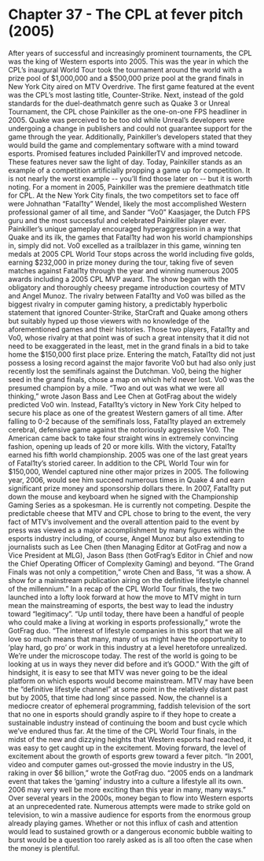 # Chapter 37 - The CPL at fever pitch (2005)After years of successful and increasingly prominent tournaments, the CPL was the king of Western esports into 2005. This was the year in which the CPL’s inaugural World Tour took the tournament around the world with a prize pool of $1,000,000 and a $500,000 prize pool at the grand finals in New York City aired on MTV Overdrive.The first game featured at the event was the CPL’s most lasting title, Counter-Strike. Next, instead of the gold standards for the duel-deathmatch genre such as Quake 3 or Unreal Tournament, the CPL chose Painkiller as the one-on-one FPS headliner in 2005. Quake was perceived to be too old while Unreal’s developers were undergoing a change in publishers and could not guarantee support for the game through the year.Additionally, Painkiller’s developers stated that they would build the game and complementary software with a mind toward esports. Promised features included PainkillerTV and improved netcode. These features never saw the light of day.Today, Painkiller stands as an example of a competition artificially propping a game up for competition. It is not nearly the worst example -- you’ll find those later on -- but it is worth noting.For a moment in 2005, Painkiller was the premiere deathmatch title for CPL.At the New York City finals, the two competitors set to face off were Johnathan “Fatal1ty” Wendel, likely the most accomplished Western professional gamer of all time, and Sander “Vo0” Kaasjager, the Dutch FPS guru and the most successful and celebrated Painkiller player ever.Painkiller’s unique gameplay encouraged hyperaggression in a way that Quake and its ilk, the games that Fatal1ty had won his world championships in, simply did not. Vo0 excelled as a trailblazer in this game, winning ten medals at 2005 CPL World Tour stops across the world including five golds, earning $232,000 in prize money during the tour, taking five of seven matches against Fatal1ty through the year and winning numerous 2005 awards including a 2005 CPL MVP award.The show began with the obligatory and thoroughly cheesy pregame introduction courtesy of MTV and Angel Munoz. The rivalry between Fatal1ty and Vo0 was billed as the biggest rivalry in computer gaming history, a predictably hyperbolic statement that ignored Counter-Strike, StarCraft and Quake among others but suitably hyped up those viewers with no knowledge of the aforementioned games and their histories.Those two players, Fatal1ty and Vo0, whose rivalry at that point was of such a great intensity that it did not need to be exaggerated in the least, met in the grand finals in a bid to take home the $150,000 first place prize.Entering the match, Fatal1ty did not just possess a losing record against the major favorite Vo0 but had also only just recently lost the semifinals against the Dutchman. Vo0, being the higher seed in the grand finals, chose a map on which he’d never lost. Vo0 was the presumed champion by a mile.“Two and out was what we were all thinking,” wrote Jason Bass and Lee Chen at GotFrag about the widely predicted Vo0 win.Instead, Fatal1ty’s victory in New York City helped to secure his place as one of the greatest Western gamers of all time. After falling to 0-2 because of the semifinals loss, Fatal1ty played an extremely cerebral, defensive game against the notoriously aggressive Vo0. The American came back to take four straight wins in extremely convincing fashion, opening up leads of 20 or more kills. With the victory, Fatal1ty earned his fifth world championship.2005 was one of the last great years of Fatal1ty’s storied career. In addition to the CPL World Tour win for $150,000, Wendel captured nine other major prizes in 2005. The following year, 2006, would see him succeed numerous times in Quake 4 and earn significant prize money and sponsorship dollars there. In 2007, Fatal1ty put down the mouse and keyboard when he signed with the Championship Gaming Series as a spokesman. He is currently not competing.Despite the predictable cheese that MTV and CPL chose to bring to the event, the very fact of MTV’s involvement and the overall attention paid to the event by press was viewed as a major accomplishment by many figures within the esports industry including, of course, Angel Munoz but also extending to journalists such as Lee Chen (then Managing Editor at GotFrag and now a Vice President at MLG), Jason Bass (then GotFrag’s Editor in Chief and now the Chief Operating Officer of Complexity Gaming) and beyond.“The Grand Finals was not only a competition,” wrote Chen and Bass, “it was a show. A show for a mainstream publication airing on the definitive lifestyle channel of the millennium.”In a recap of the CPL World Tour finals, the two launched into a lofty look forward at how the move to MTV might in turn mean the mainstreaming of esports, the best way to lead the industry toward “legitimacy”.“Up until today, there have been a handful of people who could make a living at working in esports professionally,” wrote the GotFrag duo. “The interest of lifestyle companies in this sport that we all love so much means that many, many of us might have the opportunity to ‘play hard, go pro’ or work in this industry at a level heretofore unrealized. We’re under the microscope today. The rest of the world is going to be looking at us in ways they never did before and it’s GOOD.”With the gift of hindsight, it is easy to see that MTV was never going to be the ideal platform on which esports would become mainstream. MTV may have been the “definitive lifestyle channel” at some point in the relatively distant past but by 2005, that time had long since passed. Now, the channel is a mediocre creator of ephemeral programming, faddish television of the sort that no one in esports should grandly aspire to if they hope to create a sustainable industry instead of continuing the boom and bust cycle which we’ve endured thus far.At the time of the CPL World Tour finals, in the midst of the new and dizzying heights that Western esports had reached, it was easy to get caught up in the excitement.Moving forward, the level of excitement about the growth of esports grew toward a fever pitch.“In 2001, video and computer games out-grossed the movie industry in the US, raking in over $6 billion,” wrote the GotFrag duo. “2005 ends on a landmark event that takes the ‘gaming’ industry into a culture a lifestyle all its own. 2006 may very well be more exciting than this year in many, many ways.”Over several years in the 2000s, money began to flow into Western esports at an unprecedented rate. Numerous attempts were made to strike gold on television, to win a massive audience for esports from the enormous group already playing games.Whether or not this influx of cash and attention would lead to sustained growth or a dangerous economic bubble waiting to burst would be a question too rarely asked as is all too often the case when the money is plentiful.